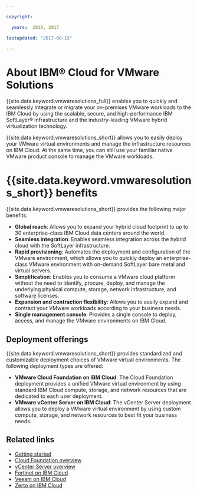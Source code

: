 ```yaml
---

copyright:

  years:  2016, 2017

lastupdated: "2017-08-15"

---
```


# About IBM® Cloud for VMware Solutions

{{site.data.keyword.vmwaresolutions_full}} enables you to quickly and seamlessly integrate or migrate your on-premises VMware workloads
to the IBM Cloud by using the scalable, secure, and high-performance IBM SoftLayer® infrastructure and the industry-leading VMware hybrid virtualization technology.

{{site.data.keyword.vmwaresolutions_short}} allows you to easily deploy your VMware virtual environments and manage the infrastructure resources on IBM Cloud. At the same time, you can still use your familiar native VMware product console to manage the VMware workloads.

# {{site.data.keyword.vmwaresolutions_short}} benefits

{{site.data.keyword.vmwaresolutions_short}} provides the following major benefits:

* **Global reach**: Allows you to expand your hybrid cloud footprint to up to 30 enterprise-class IBM Cloud data centers around the world.
* **Seamless integration**: Enables seamless integration across the hybrid cloud with the SoftLayer infrastructure.
* **Rapid provisioning**: Automates the deployment and configuration of the VMware environment, which allows you to quickly deploy an enterprise-class VMware environment with on-demand SoftLayer bare metal and virtual servers.
* **Simplification**: Enables you to consume a VMware cloud platform without the need to identify, procure, deploy, and manage the underlying physical compute, storage, network infrastructure, and software licenses.
* **Expansion and contraction flexibility**: Allows you to easily expand and contract your VMware workloads according to your business needs.
* **Single management console**: Provides a single console to deploy, access, and manage the VMware environments on IBM Cloud.

## Deployment offerings

{{site.data.keyword.vmwaresolutions_short}} provides standardized and customizable deployment choices of VMware virtual environments. The following deployment types are offered:
* **VMware Cloud Foundation on IBM Cloud**: The Cloud Foundation deployment provides a unified VMware virtual environment by using standard IBM Cloud compute, storage, and network resources that are dedicated to each user deployment.
* **VMware vCenter Server on IBM Cloud**: The vCenter Server deployment allows you to deploy a VMware virtual environment by using custom compute, storage, and network resources to best fit your business needs.

## Related links

* [Getting started](../index.html)
* [Cloud Foundation overview](../sddc/sd_cloudfoundationoverview.html)
* [vCenter Server overview](../vcenter/vc_vcenterserveroverview.html)
* [Fortinet on IBM Cloud](fsa_considerations.html)
* [Veeam on IBM Cloud](veeam_considerations.html)
* [Zerto on IBM Cloud](addingzertodr.html)
